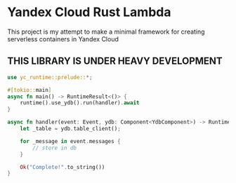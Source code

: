 # Yandex Cloud Rust Lambda

This project is my attempt to make a minimal framework for creating
serverless containers in Yandex Cloud

## THIS LIBRARY IS UNDER HEAVY DEVELOPMENT

```rust
use yc_runtime::prelude::*;

#[tokio::main]
async fn main() -> RuntimeResult<()> {
    runtime().use_ydb().run(handler).await
}

async fn handler(event: Event, ydb: Component<YdbComponent>) -> RuntimeResult<String> {
    let _table = ydb.table_client();

    for _message in event.messages {
        // store in db
    }

    Ok("Complete!".to_string())
}
```
